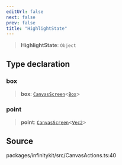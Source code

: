 ```yaml
---
editUrl: false
next: false
prev: false
title: "HighlightState"
---
```


> **HighlightState**: `Object`

## Type declaration

### box

> **box**: [`CanvasScreen`](CanvasScreen.md)\<[`Box`](Box.md)\>

### point

> **point**: [`CanvasScreen`](CanvasScreen.md)\<[`Vec2`](Vec2.md)\>

## Source

packages/infinitykit/src/CanvasActions.ts:40

